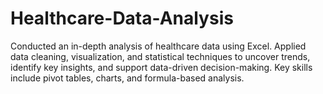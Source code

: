 # Healthcare-Data-Analysis
Conducted an in-depth analysis of healthcare data using Excel. Applied data cleaning, visualization, and statistical techniques to uncover trends, identify key insights, and support data-driven decision-making. Key skills include pivot tables, charts, and formula-based analysis.
